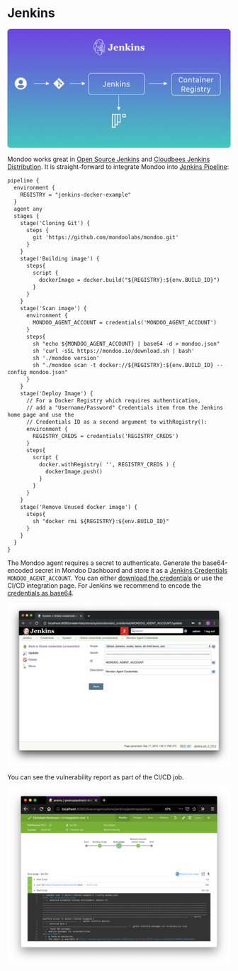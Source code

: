 # Jenkins

![Illustration of Jenkins CI integration](./integration-jenkins.png)

Mondoo works great in [Open Source Jenkins](https://jenkins.io/) and [Cloudbees Jenkins Distribution](https://www.cloudbees.com/products/cloudbees-jenkins-distribution). It is straight-forward to integrate Mondoo into [Jenkins Pipeline](https://jenkins.io/doc/book/pipeline/):

```
pipeline {
  environment {
    REGISTRY = "jenkins-docker-example"
  }
  agent any
  stages {
    stage('Cloning Git') {
      steps {
        git 'https://github.com/mondoolabs/mondoo.git'
      }
    }
    stage('Building image') {
      steps{
        script {
          dockerImage = docker.build("${REGISTRY}:${env.BUILD_ID}")
        }
      }
    }
    stage('Scan image') {
      environment {
        MONDOO_AGENT_ACCOUNT = credentials('MONDOO_AGENT_ACCOUNT')
      }
      steps{
        sh "echo ${MONDOO_AGENT_ACCOUNT} | base64 -d > mondoo.json"
        sh 'curl -sSL https://mondoo.io/download.sh | bash'
        sh './mondoo version'
        sh "./mondoo scan -t docker://${REGISTRY}:${env.BUILD_ID} --config mondoo.json"
      }
    }
    stage('Deploy Image') {
      // For a Docker Registry which requires authentication,
      // add a "Username/Password" Credentials item from the Jenkins home page and use the
      // Credentials ID as a second argument to withRegistry():
      environment {
        REGISTRY_CREDS = credentials('REGISTRY_CREDS')
      }
      steps{
        script {
          docker.withRegistry( '', REGISTRY_CREDS ) {
            dockerImage.push()
          }
        }
      }
    }
    stage('Remove Unused docker image') {
      steps{
        sh "docker rmi ${REGISTRY}:${env.BUILD_ID}"
      }
    }
  }
}

```

The Mondoo agent requires a secret to authenticate. Generate the base64-encoded secret in Mondoo Dashboard and store it as a [Jenkins Credentials](https://jenkins.io/doc/book/using/using-credentials/) `MONDOO_AGENT_ACCOUNT`. You can either [download the credentials](../../agent/installation/registration) or use the CI/CD integration page. For Jenkins we recommend to encode the [credentials as base64](#store-mondoo-credentials).

![Paste the configuration as GCP substitution variable](./mondoo-cicd-jenkins-credentials.png)

You can see the vulnerability report as part of the CI/CD job.

![Run a mondoo scan in Jenkins](./mondoo-cicd-jenkins-result-text.png)